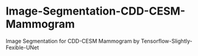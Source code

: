 # Image-Segmentation-CDD-CESM-Mammogram
Image Segmentation for CDD-CESM Mammogram by Tensorflow-Slightly-Fexible-UNet
